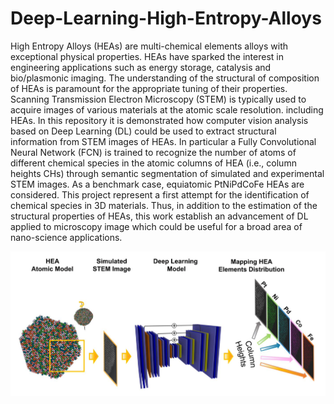 # Deep-Learning-High-Entropy-Alloys
High Entropy Alloys (HEAs) are multi-chemical elements alloys with exceptional physical properties. HEAs have sparked the interest in engineering applications such as energy storage, catalysis and bio/plasmonic imaging. The understanding of the structural of composition of HEAs is paramount for the appropriate tuning of their properties. Scanning Transmission Electron Microscopy (STEM) is typically used to acquire images of various materials at the atomic scale resolution. including HEAs. In this repository it is demonstrated how computer vision analysis based on Deep Learning (DL) could be used to extract structural information from STEM images of HEAs. In particular a Fully Convolutional Neural Network (FCN) is trained to recognize the number of atoms of different chemical species in the atomic columns of HEA (i.e., column heights CHs) through semantic segmentation of simulated and experimental STEM images. As a benchmark case, equiatomic PtNiPdCoFe HEAs are considered. This project represent a first attempt for the identification of chemical species in 3D materials. Thus, in addition to the estimation of the structural properties of HEAs, this work establish an advancement of DL applied to microscopy image which could be useful for a broad area of nano-science applications.


![plot](./scheme.png)
